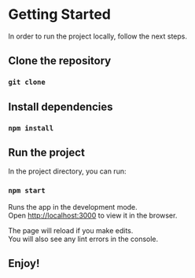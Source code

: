 # Getting Started

In order to run the project locally, follow the next steps.

## Clone the repository

### `git clone`

## Install dependencies

### `npm install`

## Run the project

In the project directory, you can run:

### `npm start`

Runs the app in the development mode.\
Open [http://localhost:3000](http://localhost:3000) to view it in the browser.

The page will reload if you make edits.\
You will also see any lint errors in the console.

## Enjoy!
